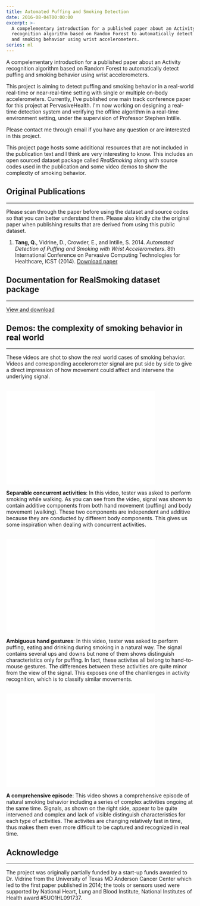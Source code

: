 ```yaml
---
title: Automated Puffing and Smoking Detection
date: 2016-08-04T00:00:00
excerpt: >-
  A compelementary introduction for a published paper about an Activity
  recognition algorithm based on Random Forest to automatically detect puffing
  and smoking behavior using wrist accelerometers.
series: ml
---
```

A compelementary introduction for a published paper about an Activity recognition algorithm based on Random Forest to automatically detect
puffing and smoking behavior using wrist accelerometers.

This project is aiming to detect puffing and smoking behavior in a real-world real-time or near-real-time setting with single or multiple on-body accelerometers. Currently, I've published one main track conference paper for this project at PervasiveHealth. I'm now working on designing a real-time detection system and verifying the offline algorithm in a real-time environment setting, under the supervision of Professor Stephen Intille.<!--more-->

Please contact me through email if you have any question or are interested in this project.

This project page hosts some additional resources that are not included in the publication text and I think are very interesting to know. This includes an open sourced dataset package called _RealSmoking_ along with source codes used in the publication and some video demos to show the complexity of smoking behavior.

## Original Publications

---

Please scan through the paper before using the dataset and source codes so that you can better understand them. Please also kindly cite the original paper when publishing results that are derived from using this public dataset.

<ol>
  <li>
    <b>Tang, Q.</b>, Vidrine, D., Crowder, E., and Intille, S. 2014.
    <i>Automated Detection of Puffing and Smoking with Wrist Accelerometers</i>.
    8th International Conference on Pervasive Computing Technologies for
    Healthcare, ICST (2014).
    <a
      href="http://eudl.eu/doi/10.4108/icst.pervasivehealth.2014.254978"
      title="download paper"
    >
      Download paper
    </a>
  </li>
</ol>

## Documentation for RealSmoking dataset package

---

[View and download](https://qutang.gitbooks.io/documentation-real-world-puffing-and-smoking-data/content/)

<div className="spacing"></div>

## Demos: the complexity of smoking behavior in real world

---

These videos are shot to show the real world cases of smoking behavior. Videos and corresponding accelerometer signal are put side by side to give a direct impression of how movement could affect and intervene the underlying signal.

<br />
<div className='video-container'>
  <iframe className="center-block" width="400" height="250" src="//www.youtube.com/embed/0vuninozmh0" frameBorder="0" allowFullScreen align="center"></iframe>
</div>

**Separable concurrent activities**: In this video, tester was asked to perform smoking while walking. As you can see from the video, signal was shown to contain additive components from both hand movement (puffing) and body movement (walking). These two components are independent and additive because they are conducted by different body components. This gives us some inspiration when dealing with concurrent activities.

<br />
<div className='video-container'>
  <iframe className="center-block" width="400" height="250" src="//www.youtube.com/embed/9ariksf8jAk" frameBorder="0" allowFullScreen></iframe>
</div>

**Ambiguous hand gestures**: In this video, tester was asked to perform puffing, eating and drinking during smoking in a natural way. The signal contains several ups and downs but none of them shows distinguish characteristics only for puffing. In fact, these activites all belong to hand-to-mouse gestures. The differences between these activities are quite minor from the view of the signal. This exposes one of the chanllenges in activity recognition, which is to classify similar movements.

<br />
<div className='video-container'>
  <iframe className="center-block" width="400" height="250" src="//www.youtube.com/embed/FjhBPKOZ1a0" frameBorder="0" allowFullScreen></iframe>
</div>

**A comprehensive episode**: This video shows a comprehensive episode of natural smoking behavior including a series of complex activities ongoing at the same time. Signals, as shown on the right side, appear to be quite intervened and complex and lack of visible distinguish characteristics for each type of activities. The activites are changing relatively fast in time, thus makes them even more difficult to be captured and recognized in real time.

## Acknowledge

---

The project was originally partially funded by a start-up funds awarded to Dr. Vidrine from the University of Texas MD Anderson Cancer Center which led to the first paper published in 2014; the tools or sensors used were supported by National Heart, Lung and Blood Institute, National Institutes of Health award #5UO1HL091737.
